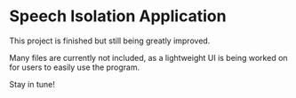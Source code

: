 # Speech Isolation Application

This project is finished but still being greatly improved.

Many files are currently not included, as a lightweight UI is being worked on for users to easily use the program.

Stay in tune!
